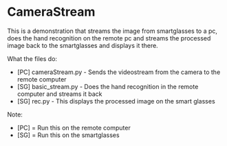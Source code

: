 # CameraStream
This is a demonstration that streams the image from smartglasses to a pc, does the hand recognition on the remote pc and streams the processed image back to the smartglasses and displays it there.

What the files do:
* [PC] cameraStream.py - Sends the videostream from the camera to the remote computer
* [SG] basic_stream.py - Does the hand recognition in the remote computer and streams it back
* [SG] rec.py - This displays the processed image on the smart glasses

Note:
* [PC] = Run this on the remote computer
* [SG] = Run this on the smartglasses

